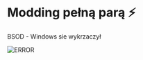 # Modding pełną parą ⚡

BSOD - Windows sie wykrzaczył

![ERROR](https://neosmart.net/wiki/wp-content/uploads/sites/5/2014/06/0x000000D1.png)
